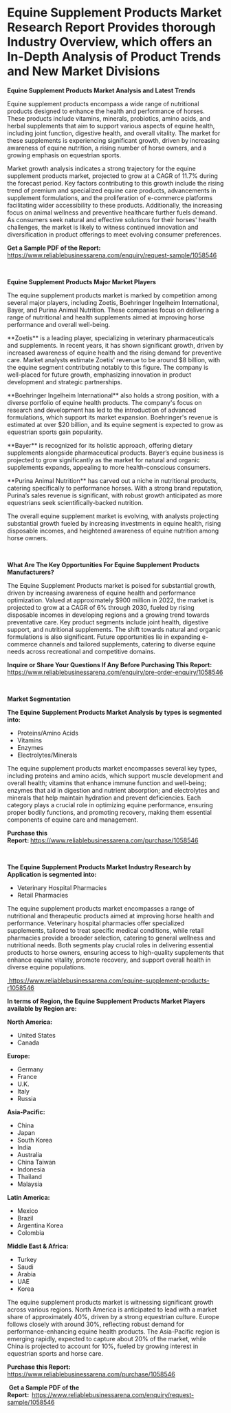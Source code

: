 <p><h1>Equine Supplement Products Market Research Report Provides thorough Industry Overview, which offers an In-Depth Analysis of Product Trends and New Market Divisions</h1></p><p><strong>Equine Supplement Products Market Analysis and Latest Trends</strong></p>
<p><p>Equine supplement products encompass a wide range of nutritional products designed to enhance the health and performance of horses. These products include vitamins, minerals, probiotics, amino acids, and herbal supplements that aim to support various aspects of equine health, including joint function, digestive health, and overall vitality. The market for these supplements is experiencing significant growth, driven by increasing awareness of equine nutrition, a rising number of horse owners, and a growing emphasis on equestrian sports.</p><p>Market growth analysis indicates a strong trajectory for the equine supplement products market, projected to grow at a CAGR of 11.7% during the forecast period. Key factors contributing to this growth include the rising trend of premium and specialized equine care products, advancements in supplement formulations, and the proliferation of e-commerce platforms facilitating wider accessibility to these products. Additionally, the increasing focus on animal wellness and preventive healthcare further fuels demand. As consumers seek natural and effective solutions for their horses' health challenges, the market is likely to witness continued innovation and diversification in product offerings to meet evolving consumer preferences.</p></p>
<p><strong>Get a Sample PDF of the Report:&nbsp;</strong> <a href="https://www.reliablebusinessarena.com/enquiry/request-sample/1058546?utm_campaign=2997&utm_medium=2&utm_source=Github&utm_content=ia&utm_term=19042025&utm_id=equine-supplement-products">https://www.reliablebusinessarena.com/enquiry/request-sample/1058546</a></p>
<p>&nbsp;</p>
<p><strong>Equine Supplement Products Major Market Players</strong></p>
<p><p>The equine supplement products market is marked by competition among several major players, including Zoetis, Boehringer Ingelheim International, Bayer, and Purina Animal Nutrition. These companies focus on delivering a range of nutritional and health supplements aimed at improving horse performance and overall well-being.</p><p>**Zoetis** is a leading player, specializing in veterinary pharmaceuticals and supplements. In recent years, it has shown significant growth, driven by increased awareness of equine health and the rising demand for preventive care. Market analysts estimate Zoetis’ revenue to be around $8 billion, with the equine segment contributing notably to this figure. The company is well-placed for future growth, emphasizing innovation in product development and strategic partnerships.</p><p>**Boehringer Ingelheim International** also holds a strong position, with a diverse portfolio of equine health products. The company's focus on research and development has led to the introduction of advanced formulations, which support its market expansion. Boehringer's revenue is estimated at over $20 billion, and its equine segment is expected to grow as equestrian sports gain popularity.</p><p>**Bayer** is recognized for its holistic approach, offering dietary supplements alongside pharmaceutical products. Bayer’s equine business is projected to grow significantly as the market for natural and organic supplements expands, appealing to more health-conscious consumers. </p><p>**Purina Animal Nutrition** has carved out a niche in nutritional products, catering specifically to performance horses. With a strong brand reputation, Purina’s sales revenue is significant, with robust growth anticipated as more equestrians seek scientifically-backed nutrition.</p><p>The overall equine supplement market is evolving, with analysts projecting substantial growth fueled by increasing investments in equine health, rising disposable incomes, and heightened awareness of equine nutrition among horse owners.</p></p>
<p>&nbsp;</p>
<p><strong>What Are The Key Opportunities For Equine Supplement Products Manufacturers?</strong></p>
<p><p>The Equine Supplement Products market is poised for substantial growth, driven by increasing awareness of equine health and performance optimization. Valued at approximately $900 million in 2022, the market is projected to grow at a CAGR of 6% through 2030, fueled by rising disposable incomes in developing regions and a growing trend towards preventative care. Key product segments include joint health, digestive support, and nutritional supplements. The shift towards natural and organic formulations is also significant. Future opportunities lie in expanding e-commerce channels and tailored supplements, catering to diverse equine needs across recreational and competitive domains.</p></p>
<p><strong>Inquire or Share Your Questions If Any Before Purchasing This Report:</strong> <a href="https://www.reliablebusinessarena.com/enquiry/pre-order-enquiry/1058546?utm_campaign=2997&utm_medium=2&utm_source=Github&utm_content=ia&utm_term=19042025&utm_id=equine-supplement-products">https://www.reliablebusinessarena.com/enquiry/pre-order-enquiry/1058546</a></p>
<p>&nbsp;</p>
<p><strong>Market Segmentation</strong></p>
<p><strong>The Equine Supplement Products Market Analysis by types is segmented into:</strong></p>
<p><ul><li>Proteins/Amino Acids</li><li>Vitamins</li><li>Enzymes</li><li>Electrolytes/Minerals</li></ul></p>
<p><p>The equine supplement products market encompasses several key types, including proteins and amino acids, which support muscle development and overall health; vitamins that enhance immune function and well-being; enzymes that aid in digestion and nutrient absorption; and electrolytes and minerals that help maintain hydration and prevent deficiencies. Each category plays a crucial role in optimizing equine performance, ensuring proper bodily functions, and promoting recovery, making them essential components of equine care and management.</p></p>
<p><strong>Purchase this Report:&nbsp;</strong><a href="https://www.reliablebusinessarena.com/purchase/1058546?utm_campaign=2997&utm_medium=2&utm_source=Github&utm_content=ia&utm_term=19042025&utm_id=equine-supplement-products">https://www.reliablebusinessarena.com/purchase/1058546</a></p>
<p>&nbsp;</p>
<p><strong>The Equine Supplement Products Market Industry Research by Application is segmented into:</strong></p>
<p><ul><li>Veterinary Hospital Pharmacies</li><li>Retail Pharmacies</li></ul></p>
<p><p>The equine supplement products market encompasses a range of nutritional and therapeutic products aimed at improving horse health and performance. Veterinary hospital pharmacies offer specialized supplements, tailored to treat specific medical conditions, while retail pharmacies provide a broader selection, catering to general wellness and nutritional needs. Both segments play crucial roles in delivering essential products to horse owners, ensuring access to high-quality supplements that enhance equine vitality, promote recovery, and support overall health in diverse equine populations.</p></p>
<p><a href="https://www.reliablebusinessarena.com/equine-supplement-products-r1058546?utm_campaign=2997&utm_medium=2&utm_source=Github&utm_content=ia&utm_term=19042025&utm_id=equine-supplement-products">&nbsp;https://www.reliablebusinessarena.com/equine-supplement-products-r1058546</a></p>
<p><strong>In terms of Region, the Equine Supplement Products Market Players available by Region are:</strong></p>
<p>
    <p> <strong> North America: </strong>
        <ul>
            <li>United States</li>
            <li>Canada</li>
        </ul>
        </p> 
    <p> <strong> Europe: </strong>
        <ul>
            <li>Germany</li>
            <li>France</li>
            <li>U.K.</li>
            <li>Italy</li>
            <li>Russia</li>
        </ul>
        </p> 
    <p> <strong> Asia-Pacific: </strong>
        <ul>
            <li>China</li>
            <li>Japan</li>
            <li>South Korea</li>
            <li>India</li>
            <li>Australia</li>
            <li>China Taiwan</li>
            <li>Indonesia</li>
            <li>Thailand</li>
            <li>Malaysia</li>
        </ul>
        </p> 
    <p> <strong> Latin America: </strong>
        <ul>
            <li>Mexico</li>
            <li>Brazil</li>
            <li>Argentina Korea</li>
            <li>Colombia</li>
        </ul>
        </p> 
    <p> <strong> Middle East & Africa: </strong>
        <ul>
            <li>Turkey</li>
            <li>Saudi</li>
            <li>Arabia</li>
            <li>UAE</li>
            <li>Korea</li>
        </ul>
    </p>
    </p>
<p><p>The equine supplement products market is witnessing significant growth across various regions. North America is anticipated to lead with a market share of approximately 40%, driven by a strong equestrian culture. Europe follows closely with around 30%, reflecting robust demand for performance-enhancing equine health products. The Asia-Pacific region is emerging rapidly, expected to capture about 20% of the market, while China is projected to account for 10%, fueled by growing interest in equestrian sports and horse care.</p></p>
<p><strong>Purchase this Report: </strong><a href="https://www.reliablebusinessarena.com/purchase/1058546?utm_campaign=2997&utm_medium=2&utm_source=Github&utm_content=ia&utm_term=19042025&utm_id=equine-supplement-products">https://www.reliablebusinessarena.com/purchase/1058546</a></p>
<p>&nbsp;<strong>Get a Sample PDF of the Report:&nbsp;&nbsp;</strong><a href="https://www.reliablebusinessarena.com/enquiry/request-sample/1058546?utm_campaign=2997&utm_medium=2&utm_source=Github&utm_content=ia&utm_term=19042025&utm_id=equine-supplement-products">https://www.reliablebusinessarena.com/enquiry/request-sample/1058546</a></p>
<p><strong></strong></p>
<p><p></p><p></p><p></p></p>